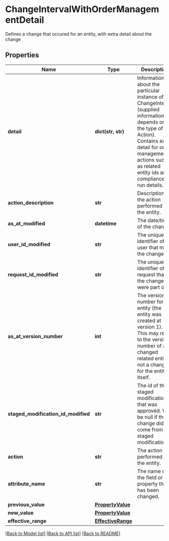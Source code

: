 # ChangeIntervalWithOrderManagementDetail

Defines a change that occured for an entity, with extra detail about the change

## Properties
Name | Type | Description | Notes
------------ | ------------- | ------------- | -------------
**detail** | **dict(str, str)** | Information about the particular instance of the ChangeInterval (supplied information depends on the type of Action). Contains extra detail for order management actions such as related entity ids and compliance run details. | [optional] 
**action_description** | **str** | Description of the action performed on the entity. | [optional] 
**as_at_modified** | **datetime** | The date/time of the change. | [optional] 
**user_id_modified** | **str** | The unique identifier of the user that made the change. | [optional] 
**request_id_modified** | **str** | The unique identifier of the request that the changes were part of. | [optional] 
**as_at_version_number** | **int** | The version number for the entity (the entity was created at version 1). This may refer to the version number of a changed related entity, not a change for the entity itself. | [optional] 
**staged_modification_id_modified** | **str** | The id of the staged modification that was approved. Will be null if the change didn&#39;t come from a staged modification. | [optional] 
**action** | **str** | The action performed on the entity. | [optional] 
**attribute_name** | **str** | The name of the field or property that has been changed. | [optional] 
**previous_value** | [**PropertyValue**](PropertyValue.md) |  | [optional] 
**new_value** | [**PropertyValue**](PropertyValue.md) |  | [optional] 
**effective_range** | [**EffectiveRange**](EffectiveRange.md) |  | [optional] 

[[Back to Model list]](../README.md#documentation-for-models) [[Back to API list]](../README.md#documentation-for-api-endpoints) [[Back to README]](../README.md)


